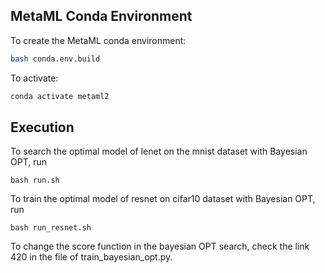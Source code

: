 ## MetaML Conda Environment

To create the MetaML conda environment:
```bash
bash conda.env.build
```

To activate:
```bash
conda activate metaml2
```

## Execution

To search the optimal model of lenet on the mnist dataset with Bayesian OPT, run
```
bash run.sh
```

To train the optimal model of resnet on cifar10 dataset with Bayesian OPT, run
```
bash run_resnet.sh
```

To change the score function in the bayesian OPT search, check the link 420 in the file of train_bayesian_opt.py.


